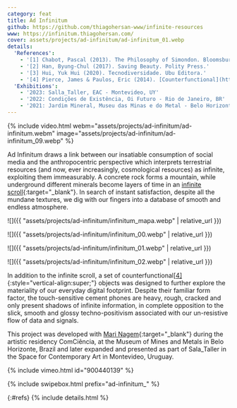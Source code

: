 ```yaml
---
category: feat
title: Ad Infinitum
github: https://github.com/thiagohersan-www/infinite-resources
www: https://infinitum.thiagohersan.com/
cover: assets/projects/ad-infinitum/ad-infinitum_01.webp
details:
  'References':
    - '[1] Chabot, Pascal (2013). The Philosophy of Simondon. Bloomsbury Academic.'
    - '[2] Han, Byung-Chul (2017). Saving Beauty. Polity Press.'
    - '[3] Hui, Yuk Hui (2020). Tecnodiversidade. Ubu Editora.'
    - '[4] Pierce, James & Paulos, Eric (2014). [Counterfunctional](https://www.jamesjpierce.com/projects/project-d){:target="_blank"} things: Exploring possibilities in designing digital limitations. [Proceedings](https://dl.acm.org/doi/abs/10.1145/2598510.2598522){:target="_blank"} of the 2014 Conference on Designing Interactive Systems.'
  'Exhibitions':
    - '2023: Salla_Taller, EAC - Montevideo, UY'
    - '2022: Condições de Existência, Oi Futuro - Rio de Janeiro, BR'
    - '2021: Jardim Mineral, Museu das Minas e do Metal - Belo Horizonte, BR'
---
```

{% include video.html
  webm="assets/projects/ad-infinitum/ad-infinitum.webm"
  image="assets/projects/ad-infinitum/ad-infinitum_09.webp"
%}

Ad Infinitum draws a link between our insatiable consumption of social media and the anthropocentric perspective which interprets terrestrial resources (and now, ever increasingly, cosmological resources) as infinite, exploiting them immeasurably. A concrete rock forms a mountain, while underground different minerals become layers of time in an [infinite scroll](https://infinitum.thiagohersan.com/){:target="_blank"}. In search of instant satisfaction, despite all the mundane textures, we dig with our fingers into a database of smooth and endless atmosphere.

![]({{ "assets/projects/ad-infinitum/infinitum_mapa.webp" | relative_url }})

![]({{ "assets/projects/ad-infinitum/infinitum_00.webp" | relative_url }})

![]({{ "assets/projects/ad-infinitum/infinitum_01.webp" | relative_url }})

![]({{ "assets/projects/ad-infinitum/infinitum_02.webp" | relative_url }})

In addition to the infinite scroll, a set of counterfunctional[[4]](#refs){:style="vertical-align:super;"} objects was designed to further explore the materiality of our everyday digital footprint. Despite their familiar form factor, the touch-sensitive cement phones are heavy, rough, cracked and only present shadows of infinite information, in complete opposition to the slick, smooth and glossy techno-positivism associated with our un-resistive flow of data and signals.

This project was developed with [Mari Nagem](https://marinagem.com/){:target="_blank"} during the artistic residency ComCiência, at the Museum of Mines and Metals in Belo Horizonte, Brazil and later expanded and presented as part of Sala_Taller in the Space for Contemporary Art in Montevideo, Uruguay.

{% include vimeo.html id="900440139" %}

{% include swipebox.html prefix="ad-infinitum_" %}

[](){:#refs}
{% include details.html %}
